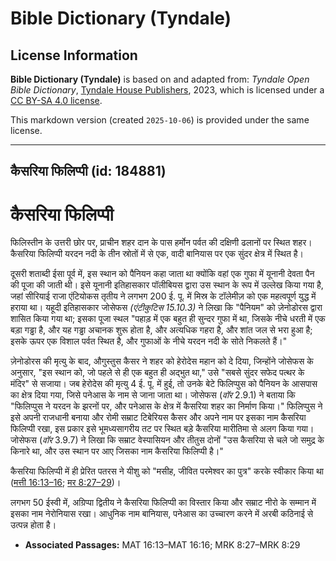 # Bible Dictionary (Tyndale)

## License Information

**Bible Dictionary (Tyndale)** is based on and adapted from: _Tyndale Open Bible Dictionary_, [Tyndale House Publishers](https://tyndaleopenresources.com/), 2023, which is licensed under a [CC BY-SA 4.0 license](https://creativecommons.org/licenses/by-sa/4.0/legalcode.en).

This markdown version (created `2025-10-06`) is provided under the same license.



--------------------------------

## कैसरिया फिलिप्पी (id: 184881)

कैसरिया फिलिप्पी
================

फिलिस्तीन के उत्तरी छोर पर, प्राचीन शहर दान के पास हर्मोन पर्वत की दक्षिणी ढलानों पर स्थित शहर। कैसरिया फिलिप्पी यरदन नदी के तीन स्रोतों में से एक, वादी बानियास पर एक सुंदर क्षेत्र में स्थित है।

दूसरी शताब्दी ईसा पूर्व में, इस स्थान को पैनियन कहा जाता था क्योंकि वहां एक गुफा में यूनानी देवता पैन की पूजा की जाती थी। इसे यूनानी इतिहासकार पॉलीबियस द्वारा उस स्थान के रूप में उल्लेख किया गया है, जहां सीरियाई राजा एंटियोकस तृतीय ने लगभग 200 ई. पू. में मिस्र के टॉलेमीज़ को एक महत्वपूर्ण युद्ध में हराया था। यहूदी इतिहासकार जोसेफस *(एंटीकुटिस 15\.10\.3\)* ने लिखा कि "पैनियम" को ज़ेनोडोरस द्वारा शासित किया गया था; इसका पूजा स्थल "पहाड़ में एक बहुत ही सुन्दर गुफा में था, जिसके नीचे धरती में एक बड़ा गड्ढा है, और यह गड्ढा अचानक शुरू होता है, और अत्यधिक गहरा है, और शांत जल से भरा हुआ है; इसके ऊपर एक विशाल पर्वत स्थित है, और गुफाओं के नीचे यरदन नदी के सोते निकलते हैं।"

ज़ेनोडोरस की मृत्यु के बाद, औगुस्तुस कैसर ने शहर को हेरोदेस महान को दे दिया, जिन्होंने जोसेफस के अनुसार, "इस स्थान को, जो पहले से ही एक बहुत ही अद्भुत था," उसे "सबसे सुंदर सफेद पत्थर के मंदिर" से सजाया। जब हेरोदेस की मृत्यु 4 ई. पू. में हुई, तो उनके बेटे फिलिप्पुस को पैनियन के आसपास का क्षेत्र दिया गया, जिसे पनेआस के नाम से जाना जाता था। जोसेफस (*वॉर* 2\.9\.1\) ने बताया कि "फिलिप्पुस ने यरदन के झरनों पर, और पनेआस के क्षेत्र में कैसरिया शहर का निर्माण किया।" फिलिप्पुस ने इसे अपनी राजधानी बनाया और रोमी सम्राट टिबेरियस कैसर और अपने नाम पर इसका नाम कैसरिया फिलिप्पी रखा, इस प्रकार इसे भूमध्यसागरीय तट पर स्थित बड़े कैसरिया मारीतिमा से अलग किया गया। जोसेफस (*वॉर* 3\.9\.7\) ने लिखा कि सम्राट वेस्पासियन और तीतुस दोनों "उस कैसरिया से चले जो समुद्र के किनारे था, और उस स्थान पर आए जिसका नाम कैसरिया फिलिप्पी है।"

कैसरिया फिलिप्पी में ही प्रेरित पतरस ने यीशु को "मसीह, जीवित परमेश्वर का पुत्र" करके स्वीकार किया था ([मत्ती 16:13–16](https://ref.ly/Matt16:13-Matt16:16); [मर 8:27–29](https://ref.ly/Mark8:27-Mark8:29))।

लगभग 50 ईस्वी में, अग्रिप्पा द्वितीय ने कैसरिया फिलिप्पी का विस्तार किया और सम्राट नीरो के सम्मान में इसका नाम नेरोनियास रखा। आधुनिक नाम बानियास, पनेआस का उच्चारण करने में अरबी कठिनाई से उत्पन्न होता है।

* **Associated Passages:** MAT 16:13–MAT 16:16; MRK 8:27–MRK 8:29

